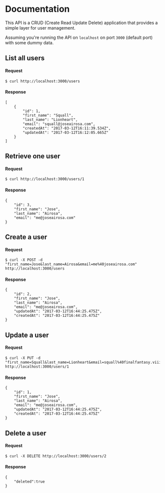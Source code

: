 # Documentation

This API is a CRUD (Create Read Update Delete) application that provides a
simple layer for user management.

Assuming you're running the API on `localhost` on port `3000` (default port)
with some dummy data.

## List all users

#### Request

```
$ curl http://localhost:3000/users
```

#### Response

```
[
    {
        "id": 1,
        "first_name": "Squall",
        "last_name": "Lionheart",
        "email": "squall@joseairosa.com",
        "createdAt": "2017-03-12T16:11:39.534Z",
        "updatedAt": "2017-03-12T16:12:05.665Z"
    }
]
```

## Retrieve one user

#### Request

```
$ curl http://localhost:3000/users/1
```

#### Response

```
{
    "id": 3,
    "first_name": "Jose",
    "last_name": "Airosa",
    "email": "me@joseairosa.com"
}
```

## Create a user

#### Request

```
$ curl -X POST -d "first_name=Jose&last_name=Airosa&email=me%40joseairosa.com" http://localhost:3000/users
```

#### Response

```
{
    "id": 2,
    "first_name": "Jose",
    "last_name": "Airosa",
    "email": "me@joseairosa.com",
    "updatedAt": "2017-03-12T16:44:25.475Z",
    "createdAt": "2017-03-12T16:44:25.475Z"
}
```

## Update a user

#### Request

```
$ curl -X PUT -d "first_name=Squall&last_name=Lionheart&email=squall%40finalfantasy.viii" http://localhost:3000/users/1
```

#### Response

```
{
    "id": 1,
    "first_name": "Jose",
    "last_name": "Airosa",
    "email": "me@joseairosa.com",
    "updatedAt": "2017-03-12T16:44:25.475Z",
    "createdAt": "2017-03-12T16:44:25.475Z"
}
```

## Delete a user

#### Request

```
$ curl -X DELETE http://localhost:3000/users/2
```

#### Response

```
{
    "deleted":true
}
```
